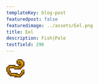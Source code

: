 ```yaml
---
templateKey: blog-post
featuredpost: false
featuredimage: ../assets/Eel.png
title: Eel
description: Fish|Pole
testfield: 296
---
```

![Eel](../assets/Eel.png)